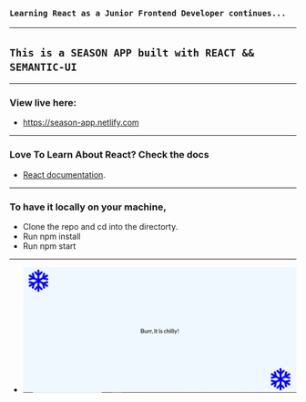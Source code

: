 ### `Learning React as a Junior Frontend Developer continues...`
---

## `This is a SEASON APP built with REACT && SEMANTIC-UI`
---

### View live here: 
  - https://season-app.netlify.com
---

### Love To Learn About React? Check the docs
  - [React documentation](https://reactjs.org/).
---

### To have it locally on your machine,

- Clone the repo and cd into the directorty.
- Run npm install
- Run npm start

---

- ![GitHub Finder](/src/season-app.PNG)